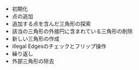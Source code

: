 - 初期化
- 点の追加
- 追加する点を含んだ三角形の探索
- 該当の三角形の外接円に含まれている三角形の削除
- 新しい三角形の作成
- illegal Edgesのチェックとフリップ操作
- 繰り返し
- 外部三角形の除去
